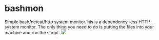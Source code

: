 # bashmon
Simple bash/netcat/http system monitor.
his is a dependency-less HTTP system monitor. The only thing you need to do is putting the files into your machine and run the script.
<img src="blob:https://pasteboard.co/4ec98223-a499-4d61-8625-115371041fc0"/></img>
